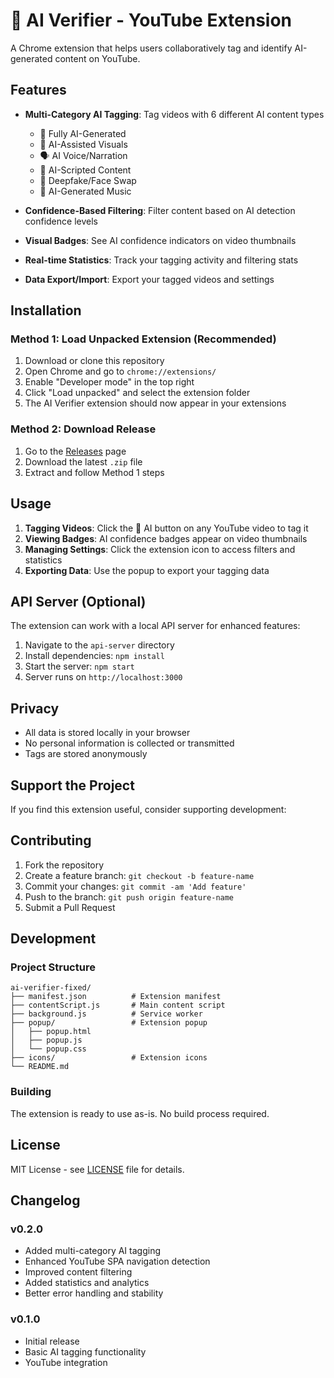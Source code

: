 # 🤖 AI Verifier - YouTube Extension

A Chrome extension that helps users collaboratively tag and identify AI-generated content on YouTube.

## Features

- **Multi-Category AI Tagging**: Tag videos with 6 different AI content types
  - 🤖 Fully AI-Generated
  - 🎨 AI-Assisted Visuals
  - 🗣️ AI Voice/Narration
  - 📝 AI-Scripted Content
  - 👤 Deepfake/Face Swap
  - 🎵 AI-Generated Music

- **Confidence-Based Filtering**: Filter content based on AI detection confidence levels
- **Visual Badges**: See AI confidence indicators on video thumbnails
- **Real-time Statistics**: Track your tagging activity and filtering stats
- **Data Export/Import**: Export your tagged videos and settings

## Installation

### Method 1: Load Unpacked Extension (Recommended)

1. Download or clone this repository
2. Open Chrome and go to `chrome://extensions/`
3. Enable "Developer mode" in the top right
4. Click "Load unpacked" and select the extension folder
5. The AI Verifier extension should now appear in your extensions

### Method 2: Download Release

1. Go to the [Releases](https://github.com/apet97/ai-verifier/releases) page
2. Download the latest `.zip` file
3. Extract and follow Method 1 steps

## Usage

1. **Tagging Videos**: Click the 🤖 AI button on any YouTube video to tag it
2. **Viewing Badges**: AI confidence badges appear on video thumbnails
3. **Managing Settings**: Click the extension icon to access filters and statistics
4. **Exporting Data**: Use the popup to export your tagging data

## API Server (Optional)

The extension can work with a local API server for enhanced features:

1. Navigate to the `api-server` directory
2. Install dependencies: `npm install`
3. Start the server: `npm start`
4. Server runs on `http://localhost:3000`

## Privacy

- All data is stored locally in your browser
- No personal information is collected or transmitted
- Tags are stored anonymously

## Support the Project

If you find this extension useful, consider supporting development:

## Contributing

1. Fork the repository
2. Create a feature branch: `git checkout -b feature-name`
3. Commit your changes: `git commit -am 'Add feature'`
4. Push to the branch: `git push origin feature-name`
5. Submit a Pull Request

## Development

### Project Structure
```
ai-verifier-fixed/
├── manifest.json          # Extension manifest
├── contentScript.js       # Main content script
├── background.js          # Service worker
├── popup/                 # Extension popup
│   ├── popup.html
│   ├── popup.js
│   └── popup.css
├── icons/                 # Extension icons
└── README.md
```

### Building

The extension is ready to use as-is. No build process required.

## License

MIT License - see [LICENSE](LICENSE) file for details.

## Changelog

### v0.2.0
- Added multi-category AI tagging
- Enhanced YouTube SPA navigation detection
- Improved content filtering
- Added statistics and analytics
- Better error handling and stability

### v0.1.0
- Initial release
- Basic AI tagging functionality
- YouTube integration

